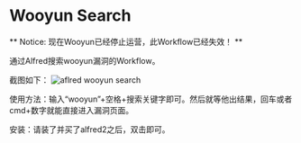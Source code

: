Wooyun Search
==============
 
** Notice: 现在Wooyun已经停止运营，此Workflow已经失效！ **

通过Alfred搜索wooyun漏洞的Workflow。

截图如下：
![aflred wooyun search](alfred-wooyun-search.png)

使用方法：输入“wooyun”+空格+搜索关键字即可。然后就等他出结果，回车或者cmd+数字就能直接进入漏洞页面。 

安装：请装了并买了alfred2之后，双击即可。 